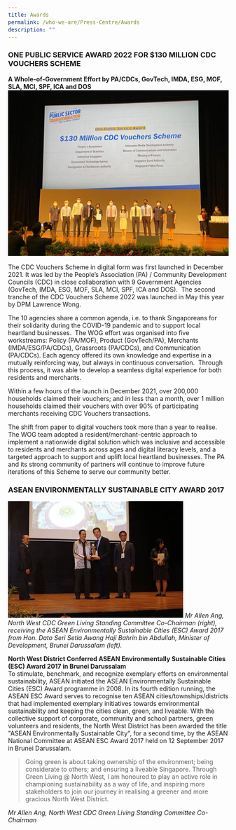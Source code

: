 ```yaml
---
title: Awards
permalink: /who-we-are/Press-Centre/Awards
description: ""
---
```

### ONE PUBLIC SERVICE AWARD 2022 FOR $130 MILLION CDC VOUCHERS SCHEME  

**A Whole-of-Government Effort by PA/CDCs, GovTech, IMDA, ESG, MOF, SLA, MCI, SPF, ICA and DOS**
![](/images/pst%20award.jpg)

The CDC Vouchers Scheme in digital form was first launched in December 2021. It was led by the People’s Association (PA) / Community Development Councils (CDC) in close collaboration with 9 Government Agencies (GovTech, IMDA, ESG, MOF, SLA, MCI, SPF, ICA and DOS).  The second tranche of the CDC Vouchers Scheme 2022 was launched in May this year by DPM Lawrence Wong.

The 10 agencies share a common agenda, i.e. to thank Singaporeans for their solidarity during the COVID-19 pandemic and to support local heartland businesses.  The WOG effort was organised into five workstreams: Policy (PA/MOF), Product (GovTech/PA), Merchants (IMDA/ESG/PA/CDCs), Grassroots (PA/CDCs), and Communication (PA/CDCs). Each agency offered its own knowledge and expertise in a mutually reinforcing way, but always in continuous conversation.  Through this process, it was able to develop a seamless digital experience for both residents and merchants.

Within a few hours of the launch in December 2021, over 200,000 households claimed their vouchers; and in less than a month, over 1 million households claimed their vouchers with over 90% of participating merchants receiving CDC Vouchers transactions.

The shift from paper to digital vouchers took more than a year to realise. The WOG team adopted a resident/merchant-centric approach to implement a nationwide digital solution which was inclusive and accessible to residents and merchants across ages and digital literacy levels, and a targeted approach to support and uplift local heartland businesses. The PA and its strong community of partners will continue to improve future iterations of this Scheme to serve our community better.

### ASEAN ENVIRONMENTALLY SUSTAINABLE CITY AWARD 2017


![Mr Allen Ang, North West CDC Green Living Standing Committee Co-Chairman](/images/Picture1.png)
_Mr Allen Ang, North West CDC Green Living Standing Committee Co-Chairman (right), receiving the ASEAN Environmentally Sustainable Cities (ESC) Award 2017 from Hon. Dato Seri Setia Awang Haji Bahrin bin Abdullah, Minister of Development, Brunei Darussalam (left)._

**North West District Conferred ASEAN Environmentally Sustainable Cities (ESC) Award 2017 in Brunei Darussalam**  
To stimulate, benchmark, and recognize exemplary efforts on environmental sustainability, ASEAN initiated the ASEAN Environmentally Sustainable Cities (ESC) Award programme in 2008. In its fourth edition running, the ASEAN ESC Award serves to recognise ten ASEAN cities/townships/districts that had implemented exemplary initiatives towards environmental sustainability and keeping the cities clean, green, and liveable. With the collective support of corporate, community and school partners, green volunteers and residents, the North West District has been awarded the title "ASEAN Environmentally Sustainable City", for a second time, by the ASEAN National Committee at ASEAN ESC Award 2017 held on 12 September 2017 in Brunei Darussalam.  
  
> Going green is about taking ownership of the environment; being considerate to others; and ensuring a liveable Singapore. Through Green Living @ North West, I am honoured to play an active role in championing sustainability as a way of life, and inspiring more stakeholders to join our journey in realising a greener and more gracious North West District.<br> 

<i>Mr Allen Ang, North West CDC Green Living Standing Committee Co-Chairman</i>